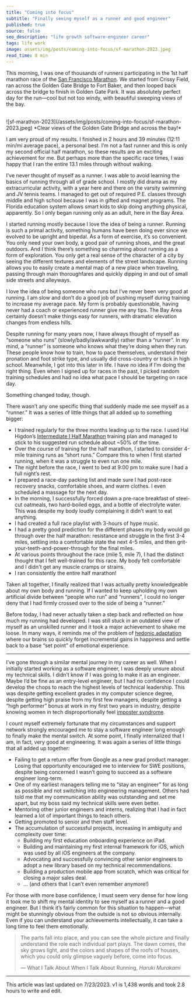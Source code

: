 ```yaml
---
title: "Coming into focus"
subtitle: "Finally seeing myself as a runner and good engineer"
published: true
source: false
seo_description: "life growth software-engineer career"
tags: life work
image: assets/img/posts/coming-into-focus/sf-marathon-2023.jpeg
read_time: 8 min
---
```


This morning, I was one of thousands of runners participating in the 1st half marathon race of the [San Francisco Marathon](https://www.thesfmarathon.com/). We started from Crissy Field, ran across the Golden Gate Bridge to Fort Baker, and then looped back across the bridge to finish in Golden Gate Park. It was absolutely perfect day for the run—cool but not too windy, with beautiful sweeping views of the bay.

<br />
![sf-marathon-2023](/assets/img/posts/coming-into-focus/sf-marathon-2023.jpeg)
*Clear views of the Golden Gate Bridge and across the bay!*
<br />

I am very proud of my results. I finished in 2 hours and 39 minutes (12:11 min/mi average pace), a personal best. I’m not a fast runner and this is only my second official half marathon, so these results are an exciting achievement for me. But perhaps more than the specific race times, I was happy that I ran the entire 13.1 miles through without walking.

I’ve never thought of myself as a runner. I was able to avoid learning the basics of running through all of grade school. I mostly did drama as my extracurricular activity, with a year here and there on the varsity swimming and JV tennis teams. I managed to get out of required P.E. classes through middle and high school because I was in gifted and magnet programs. The Florida education system allows smart kids to skip doing anything physical, apparently. So I only began running only as an adult, here in the Bay Area. 

I started running mostly because I love the idea of being a runner. Running is such a primal activity, something humans have been doing ever since we evolved to be upright and bipedal. As a form of exercise, it’s so convenient. You only need your own body, a good pair of running shoes, and the great outdoors. And I think there’s something so charming about running as a form of exploration. You only get a real sense of the character of a city by seeing the different textures and elements of the street landscape. Running allows you to easily create a mental map of a new place when traveling, passing through main thoroughfares and quickly dipping in and out of small side streets and alleyways.

I love the idea of being someone who runs but I’ve never been very good at running. I am slow and don’t do a good job of pushing myself during training to increase my average pace. My form is probably questionable, having never had a coach or experienced runner give me any tips. The Bay Area certainly doesn’t make things easy for runners, with dramatic elevation changes from endless hills. 

Despite running for many years now, I have always thought of myself as “someone who runs” (slowly/badly/awkwardly) rather than a “runner”. In my mind, a “runner” is someone who knows what they’re doing when they run. These people know how to train, how to pace themselves, understand their pronation and foot strike type, and usually did cross-country or track in high school. Meanwhile, I got into this later in life. I have no idea if I’m doing the right thing. Even when I signed up for races in the past, I picked random training schedules and had no idea what pace I should be targeting on race day. 

Something changed today, though. 

There wasn’t any one specific thing that suddenly made me see myself as a “runner.” It was a series of little things that all added up to something bigger:

- I trained regularly for the three months leading up to the race. I used Hal Higdon’s [Intermediate I Half Marathon](https://www.halhigdon.com/training-programs/half-marathon-training/intermediate-1-half-marathon/) training plan and managed to stick to his suggested run schedule about ~50% of the time.
- Over the course of training for the half marathon, I started to consider 4-mile training runs as “short runs.” Compare this to when I first started running, when it was a struggle to even run one mile. 
- The night before the race, I went to bed at 9:00 pm to make sure I had a full night’s rest.
- I prepared a race-day packing list and made sure I had post-race recovery snacks, comfortable shoes, and warm clothes. I even scheduled a massage for the next day.
- In the morning, I successfully forced down a pre-race breakfast of steel-cut oatmeals, two hard-boiled eggs, and a bottle of electrolyte water. This was despite my body loudly complaining it didn’t want to eat anything.
- I had created a full race playlist with 3-hours of hype music. 
- I had a pretty good prediction for the different phases my body would go through over the half marathon: resistance and struggle in the first 3-4 miles, settling into a comfortable state the next 4-5 miles, and then grit-your-teeth-and-power-through for the final miles.
- At various points throughout the race (mile 5, mile 7), I had the distinct thought that I felt well-trained for this race. My body felt comfortable and I didn't get any muscle cramps or strains.
- I ran consistently the entire half marathon!

Taken all together, I finally realized that I was actually pretty knowledgeable about my own body and running. If I wanted to keep upholding my own artificial divide between “people who run” and “runners”, I could no longer deny that I had firmly crossed over to the side of being a “runner.”

Before today, I had never actually taken a step back and reflected on how much my running had developed. I was still stuck in an outdated view of myself as an unskilled runner and it took a major achievement to shake me loose. In many ways, it reminds me of the problem of [hedonic adaptation](https://en.wikipedia.org/wiki/Hedonic_treadmill) where our brains so quickly forget incremental gains in happiness and settle back to a base “set point” of emotional experience.

<hr class="section-divider" />

I’ve gone through a similar mental journey in my career as well. When I initially started working as a software engineer, I was deeply unsure about my technical skills. I didn’t know if I was going to make it as an engineer. Maybe I’d be fine as an entry-level engineer, but I had no confidence I could develop the chops to reach the highest levels of technical leadership. This was despite getting excellent grades in my computer science degree, despite getting high praise from my first few managers, despite getting a “high performer” bonus at work in my first two years in industry, despite knowing women in tech disproportionally feel [imposter syndrome](https://www.womentech.net/en-us/blog/why-do-women-in-tech-feel-theyre-faking-it-imposter-syndrome-and-how-overcome-it). 

I count myself extremely fortunate that my circumstances and support network strongly encouraged me to stay a software engineer long enough to finally make the mental switch. At some point, I finally internalized that I am, in fact, very good at engineering. It was again a series of little things that all added up together:


<ul>
<li>Failing to get a return offer from Google as a new grad product manager. Losing that opportunity encouraged me to interview for SWE positions, despite being concerned I wasn’t going to succeed as a software engineer long-term.</li>
<li>One of my earliest managers telling me to “stay an engineer” for as long as possible and not switching into engineering management. Others had told me that my communication ability was outstanding and set me apart, but my boss said my technical skills were even better.</li>
<li>Mentoring other junior engineers and interns, realizing that I had in fact learned a lot of important things to teach others.</li>
<li>Getting promoted to senior and then staff level.</li>
<li>The accumulation of successful projects, increasing in ambiguity and complexity over time:
    <ul>
        <li>Building my first education onboarding experience on iPad.</li>
        <li>Building and maintaining my first internal framework for iOS, which was used by all iOS engineers at the company. </li>
        <li>Advocating and successfully convincing other senior engineers to adopt a new library based on my technical recommendations.</li>
        <li>Building a production mobile app from scratch, which was critical for closing a major sales deal.</li>
        <li>... (and others that I can’t even remember anymore!)</li>
    </ul>
</li>
</ul>

For those with more base confidence, I must seem very dense for how long it took me to shift my mental identity to see myself as a runner and a good engineer. But I think it’s fairly common for this situation to happen—what might be stunningly obvious from the outside is not so obvious internally. Even if you can understand your achievements intellectually, it can take a long time to feel them emotionally.

> The parts fall into place, and you can see the whole picture and finally understand the role each individual part plays. The dawn comes, the sky grows light, and the colors and shapes of the roofs of houses, which you could only glimpse vaguely before, come into focus.
> 
> — What I Talk About When I Talk About Running, _Haruki Murakami_

<hr class="section-divider" />

<footer>This article was last updated on 7/23/2023. v1 is 1,438 words and took 2.8 hours to write and edit.</footer>